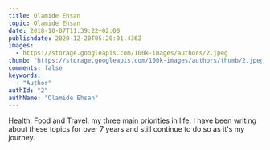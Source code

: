 ```yaml
---
title: Olamide Ehsan
topic: Olamide Ehsan
date: 2018-10-07T11:39:22+02:00
publishdate: 2020-12-20T05:20:01.436Z
images:
  - https://storage.googleapis.com/100k-images/authors/2.jpeg
thumb: "https://storage.googleapis.com/100k-images/authors/thumb/2.jpeg"
comments: false
keywords:
  - "Author"
authId: "2"
authName: "Olamide Ehsan"
---
```


Health, Food and Travel, my three main priorities in life. I have been writing about these topics for over 7 years and still continue to do so as it's my journey.

